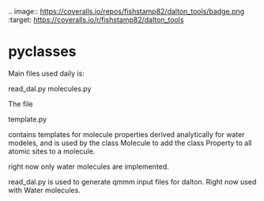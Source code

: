 .. image:: https://coveralls.io/repos/fishstamp82/dalton_tools/badge.png :target:
https://coveralls.io/r/fishstamp82/dalton_tools 

pyclasses
=========

Main files used daily is:

read_dal.py
molecules.py


The file 

template.py

contains templates for molecule properties derived analytically for water modeles, and is used by the class
Molecule to add the class Property to all atomic sites to a molecule.

right now only water molecules are implemented.



read_dal.py is used to generate qmmm input files for dalton. Right now used with Water molecules.
